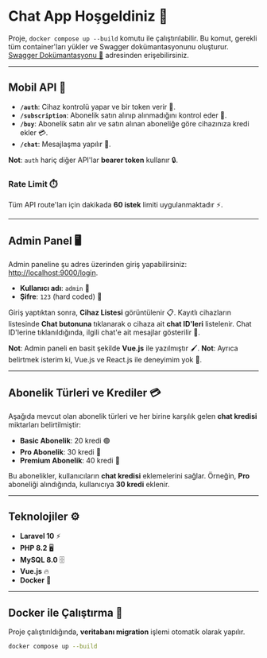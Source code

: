 # Chat App Hoşgeldiniz 🎉

Proje, `docker compose up --build` komutu ile çalıştırılabilir. Bu komut, gerekli tüm container'ları yükler ve Swagger dokümantasyonunu oluşturur. [Swagger Dokümantasyonu 📑](http://localhost:9000/api/documentation) adresinden erişebilirsiniz.

---

## Mobil API 📱

- **`/auth`**: Cihaz kontrolü yapar ve bir token verir 🔑.
- **`/subscription`**: Abonelik satın alınıp alınmadığını kontrol eder 🛒.
- **`/buy`**: Abonelik satın alır ve satın alınan aboneliğe göre cihazınıza kredi ekler 💳.
- **`/chat`**: Mesajlaşma yapılır 💬.

**Not**: `auth` hariç diğer API'lar **bearer token** kullanır 🔒.

### Rate Limit ⏱️

Tüm API route'ları için dakikada **60 istek** limiti uygulanmaktadır ⚡.

---

## Admin Panel 🖥️

Admin paneline şu adres üzerinden giriş yapabilirsiniz: [http://localhost:9000/login](http://localhost:9000/login).

- **Kullanıcı adı**: `admin` 👤
- **Şifre**: `123` (hard coded) 🔑

Giriş yaptıktan sonra, **Cihaz Listesi** görüntülenir 📋. Kayıtlı cihazların listesinde **Chat butonuna** tıklanarak o cihaza ait **chat ID'leri** listelenir. Chat ID'lerine tıklanıldığında, ilgili chat'e ait mesajlar gösterilir 💬.

**Not**: Admin paneli en basit şekilde **Vue.js** ile yazılmıştır 🖌️.
**Not**: Ayrıca belirtmek isterim ki, Vue.js ve React.js ile deneyimim yok 🫢.

---

## Abonelik Türleri ve Krediler 💳

Aşağıda mevcut olan abonelik türleri ve her birine karşılık gelen **chat kredisi** miktarları belirtilmiştir:

- **Basic Abonelik**: 20 kredi 🟢
- **Pro Abonelik**: 30 kredi 🔵
- **Premium Abonelik**: 40 kredi 🔴

Bu abonelikler, kullanıcıların **chat kredisi** eklemelerini sağlar. Örneğin, **Pro** aboneliği alındığında, kullanıcıya **30 kredi** eklenir.

---

## Teknolojiler ⚙️

- **Laravel 10** ⚡
- **PHP 8.2** 🖥️
- **MySQL 8.0** 🗄️
- **Vue.js** 🔥
- **Docker** 🐳

---

## Docker ile Çalıştırma 🚀

Proje çalıştırıldığında, **veritabanı migration** işlemi otomatik olarak yapılır.

```bash
docker compose up --build
